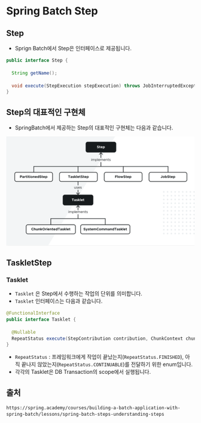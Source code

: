 # Spring Batch Step

## Step

- Sprign Batch에서 Step은 인터페이스로 제공됩니다.

```Java
public interface Step {

  String getName();

  void execute(StepExecution stepExecution) throws JobInterruptedException;
}
```

## Step의 대표적인 구현체

- SpringBatch에서 제공하는 Step의 대표적인 구현체는 다음과 같습니다.

<img src=./resource/11_7_SpringBatchStep.png>

## TaskletStep

### Tasklet

- `Tasklet` 은 Step에서 수행하는 작업의 단위를 의미합니다.
- `Tasklet` 인터페이스는 다음과 같습니다.

```Java
@FunctionalInterface
public interface Tasklet {

  @Nullable
  RepeatStatus execute(StepContribution contribution, ChunkContext chunkContext) throws Exception;
}
```

- `RepeatStatus` : 프레임워크에게 작업이 끝났는지(`RepeatStatus.FINISHED`), 아직 끝나지 않았는지(`RepeatStatus.CONTINUABLE`)를 전달하기 위한 enum입니다.
- 각각의 Tasklet은 DB Transaction의 scope에서 실행됩니다.

## 출처

`https://spring.academy/courses/building-a-batch-application-with-spring-batch/lessons/spring-batch-steps-understanding-steps`
